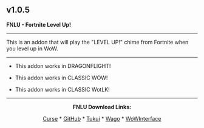 v1.0.5
------------------------------

**FNLU - Fortnite Level Up!**

------------------------------

This is an addon that will play the "LEVEL UP!" chime from Fortnite when you level up in WoW.

------------------------------

- This addon works in DRAGONFLIGHT!

- This addon works in CLASSIC WOW!

- This addon works in CLASSIC WotLK!

------------------------------
<div align="center">

**FNLU Download Links:**

[Curse](https://www.curseforge.com/wow/addons/fnlu "This link takes you to the Curseforge.com website, you may download it here and help support the developers.") * [GitHub](https://github.com/donniedice/FNLU "This link takes you to the GitHub.com website, you may download it here.") * [Tukui](https://www.tukui.org/addons.php?id=225 "This link takes you to the Tukui.org website, you may download it here.") * [Wago](https://addons.wago.io/addons/fnlu "This link takes you to the Wago.io website, you may download it here and help support the developers.") * [WoWInterface](https://wowinterface.com/downloads/info26253-FNLU-FortniteLevelUp.html "This link takes you to the WoWInterface.com website, you may download it here.")

</div>
